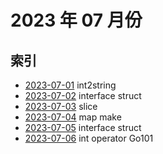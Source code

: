 # 2023 年 07 月份

## 索引

- [2023-07-01](./01/README.md) int2string
- [2023-07-02](./02/README.md) interface struct
- [2023-07-03](./03/README.md) slice
- [2023-07-04](./04/README.md) map make
- [2023-07-05](./05/README.md) interface struct
- [2023-07-06](./06/README.md) int operator Go101
